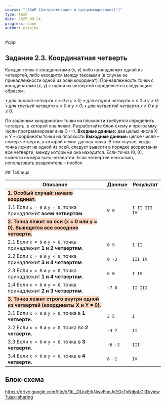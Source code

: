 ```yaml
---
course: "[[АиП (Алгоритмизация и программирование)]]"
type: task
date: 2025-09-24
progress: done
author: estoiko
---
```

#cpp 

## Задание 2.3. Координатная четверть

Каждая точка с координатами (x, y) либо принадлежит одной из четвертей, либо находится между таковыми (в случае ее принадлежности одной из осей координат). Принадлежность точки с координатами (x, y) к одной из четвертей определяется следующим образом:

*• для первой четверти x ≥ 0 и y ≥ 0;*
*• для второй четверти x ≤ 0 и y ≥ 0;*
*• для третьей четверти x ≤ 0 и y ≤ 0;*
*• для четвертой четверти x ≥ 0 и y ≤ 0.*

По заданным координатам точки на плоскости требуется определить четверть, в которой она лежит. Разработайте блок-схему и программу (если программировали на С++). 
**Входные данные:** два целых числа X и Y – координаты точки на плоскости **Выходные данные:** целое число – номер четверти, в которой лежит данная точка. В том случае, когда точка лежит на одной из осей, следует вывести в порядке возрастания все четверти, между которыми она находится. Если точка (0, 0), вывести номера всех четвертей. Если четвертей несколько, использовать разделитель – пробел.

<div class="page-break" style="page-break-before: always;"></div>
## Таблица

| Описание                                                                                                                                | Данные  | Результат     |
| --------------------------------------------------------------------------------------------------------------------------------------- | :------ | ------------- |
| <span style="background:rgba(255, 183, 139, 0.55)">**1. Особый случай: начало координат.**</span>                                       |         |               |
| 1.1 Если `x = 0` и `y = 0`, точка принадлежит **всем четвертям**.                                                                       | `0 0`   | `I II III IV` |
| <span style="background:rgba(255, 183, 139, 0.55)">**2. Точка лежит на оси (x = 0 или y = 0). Выводятся все соседние четверти.**</span> |         |               |
| 2.1 Если `x = 0` и `y > 0`, точка принадлежит **1 и 2 четвертям**.                                                                      | `0 9`   | `I II`        |
| 2.2 Если `x = 0` и `y < 0`, точка принадлежит **3 и 4 четвертям**.                                                                      | `0 -3`  | `III IV`      |
| 2.3 Если `x > 0` и `y = 0`, точка принадлежит **1 и 4 четвертям**.                                                                      | `6 0`   | `I IV`        |
| 2.4 Если `x < 0` и `y = 0`, точка принадлежит **2 и 3 четвертям**.                                                                      | `-7 0`  | `II III`      |
| <span style="background:rgba(255, 183, 139, 0.55)">**3. Точка лежит строго внутри одной из четвертей (координаты X и Y ≠ 0).**</span>   |         |               |
| 3.1 Если `x > 0` и `y > 0`, точка в **1 четверти**.                                                                                     | `3 5`   | `I`           |
| 3.2 Если `x < 0` и `y > 0`, точка во **2 четверти**.                                                                                    | `-4 7`  | `II`          |
| 3.3 Если `x < 0` и `y < 0`, точка в **3 четверти**.                                                                                     | `-6 -2` | `III`         |
| 3.4 Если `x > 0` и `y < 0`, точка в **4 четверти**.                                                                                     | `8 -1`  | `IV`          |

## Блок-схема
https://drive.google.com/file/d/1tL_OLkxErkNwvFnnJvEOcTvNdjpLOlID/view?usp=sharing